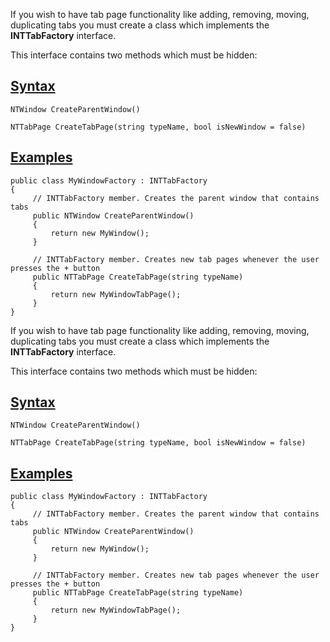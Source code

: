 If you wish to have tab page functionality like adding, removing, moving, duplicating tabs you must create a class which implements the **INTTabFactory** interface.

This interface contains two methods which must be hidden:

## [Syntax](https://developer.ninjatrader.com/docs/desktop/inttabfactory_interface\#syntax)

`NTWindow CreateParentWindow()`

`NTTabPage CreateTabPage(string typeName, bool isNewWindow = false)`

## [Examples](https://developer.ninjatrader.com/docs/desktop/inttabfactory_interface\#examples)

```jsx-150469391 csharp
public class MyWindowFactory : INTTabFactory
{
     // INTTabFactory member. Creates the parent window that contains tabs
     public NTWindow CreateParentWindow()
     {
         return new MyWindow();
     }

     // INTTabFactory member. Creates new tab pages whenever the user presses the + button
     public NTTabPage CreateTabPage(string typeName)
     {
         return new MyWindowTabPage();
     }
}

```

If you wish to have tab page functionality like adding, removing, moving, duplicating tabs you must create a class which implements the **INTTabFactory** interface.

This interface contains two methods which must be hidden:

## [Syntax](https://developer.ninjatrader.com/docs/desktop/inttabfactory_interface\#syntax)

`NTWindow CreateParentWindow()`

`NTTabPage CreateTabPage(string typeName, bool isNewWindow = false)`

## [Examples](https://developer.ninjatrader.com/docs/desktop/inttabfactory_interface\#examples)

```jsx-150469391 csharp
public class MyWindowFactory : INTTabFactory
{
     // INTTabFactory member. Creates the parent window that contains tabs
     public NTWindow CreateParentWindow()
     {
         return new MyWindow();
     }

     // INTTabFactory member. Creates new tab pages whenever the user presses the + button
     public NTTabPage CreateTabPage(string typeName)
     {
         return new MyWindowTabPage();
     }
}

```